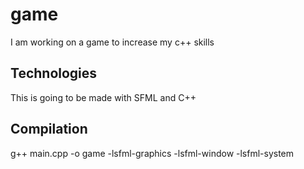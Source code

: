 # game
I am working on a game to increase my c++ skills

## Technologies
This is going to be made with SFML and C++

## Compilation
g++ main.cpp -o game -lsfml-graphics -lsfml-window -lsfml-system
